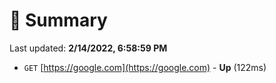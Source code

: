 # 📖 Summary
Last updated: **2/14/2022, 6:58:59 PM**

- `GET` [https://google.com](https://google.com) - **Up** (122ms)
